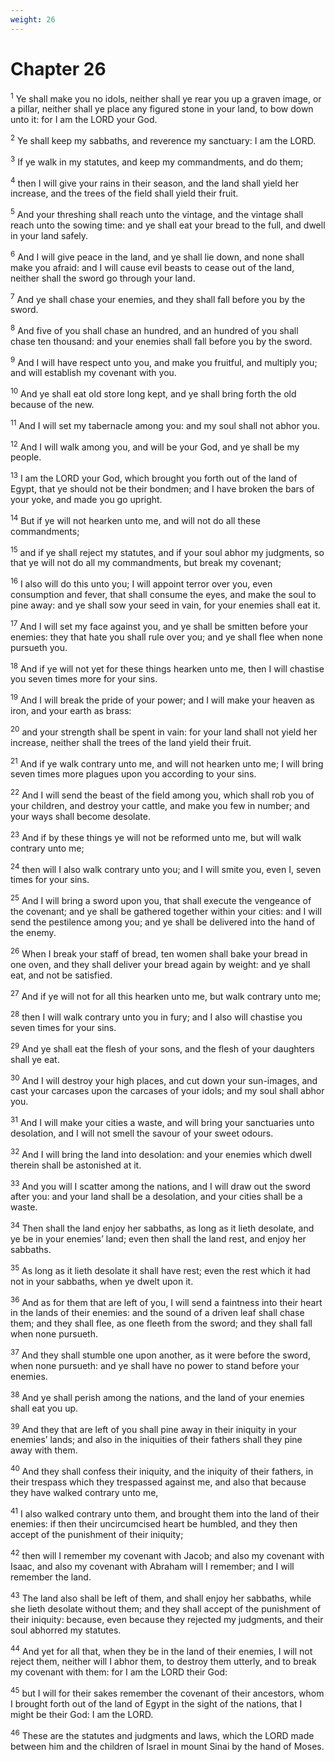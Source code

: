```yaml
---
weight: 26
---
```


# Chapter 26

<sup>1</sup> Ye shall make you no idols, neither shall ye rear you up a graven image, or a pillar, neither shall ye place any figured stone in your land, to bow down unto it: for I am the LORD your God. 

<sup>2</sup> Ye shall keep my sabbaths, and reverence my sanctuary: I am the LORD. 

<sup>3</sup> If ye walk in my statutes, and keep my commandments, and do them; 

<sup>4</sup> then I will give your rains in their season, and the land shall yield her increase, and the trees of the field shall yield their fruit. 

<sup>5</sup> And your threshing shall reach unto the vintage, and the vintage shall reach unto the sowing time: and ye shall eat your bread to the full, and dwell in your land safely. 

<sup>6</sup> And I will give peace in the land, and ye shall lie down, and none shall make you afraid: and I will cause evil beasts to cease out of the land, neither shall the sword go through your land. 

<sup>7</sup> And ye shall chase your enemies, and they shall fall before you by the sword. 

<sup>8</sup> And five of you shall chase an hundred, and an hundred of you shall chase ten thousand: and your enemies shall fall before you by the sword. 

<sup>9</sup> And I will have respect unto you, and make you fruitful, and multiply you; and will establish my covenant with you. 

<sup>10</sup> And ye shall eat old store long kept, and ye shall bring forth the old because of the new. 

<sup>11</sup> And I will set my tabernacle among you: and my soul shall not abhor you. 

<sup>12</sup> And I will walk among you, and will be your God, and ye shall be my people. 

<sup>13</sup> I am the LORD your God, which brought you forth out of the land of Egypt, that ye should not be their bondmen; and I have broken the bars of your yoke, and made you go upright. 

<sup>14</sup> But if ye will not hearken unto me, and will not do all these commandments; 

<sup>15</sup> and if ye shall reject my statutes, and if your soul abhor my judgments, so that ye will not do all my commandments, but break my covenant; 

<sup>16</sup> I also will do this unto you; I will appoint terror over you, even consumption and fever, that shall consume the eyes, and make the soul to pine away: and ye shall sow your seed in vain, for your enemies shall eat it. 

<sup>17</sup> And I will set my face against you, and ye shall be smitten before your enemies: they that hate you shall rule over you; and ye shall flee when none pursueth you. 

<sup>18</sup> And if ye will not yet for these things hearken unto me, then I will chastise you seven times more for your sins. 

<sup>19</sup> And I will break the pride of your power; and I will make your heaven as iron, and your earth as brass: 

<sup>20</sup> and your strength shall be spent in vain: for your land shall not yield her increase, neither shall the trees of the land yield their fruit. 

<sup>21</sup> And if ye walk contrary unto me, and will not hearken unto me; I will bring seven times more plagues upon you according to your sins. 

<sup>22</sup> And I will send the beast of the field among you, which shall rob you of your children, and destroy your cattle, and make you few in number; and your ways shall become desolate. 

<sup>23</sup> And if by these things ye will not be reformed unto me, but will walk contrary unto me; 

<sup>24</sup> then will I also walk contrary unto you; and I will smite you, even I, seven times for your sins. 

<sup>25</sup> And I will bring a sword upon you, that shall execute the vengeance of the covenant; and ye shall be gathered together within your cities: and I will send the pestilence among you; and ye shall be delivered into the hand of the enemy. 

<sup>26</sup> When I break your staff of bread, ten women shall bake your bread in one oven, and they shall deliver your bread again by weight: and ye shall eat, and not be satisfied. 

<sup>27</sup> And if ye will not for all this hearken unto me, but walk contrary unto me; 

<sup>28</sup> then I will walk contrary unto you in fury; and I also will chastise you seven times for your sins. 

<sup>29</sup> And ye shall eat the flesh of your sons, and the flesh of your daughters shall ye eat. 

<sup>30</sup> And I will destroy your high places, and cut down your sun-images, and cast your carcases upon the carcases of your idols; and my soul shall abhor you. 

<sup>31</sup> And I will make your cities a waste, and will bring your sanctuaries unto desolation, and I will not smell the savour of your sweet odours. 

<sup>32</sup> And I will bring the land into desolation: and your enemies which dwell therein shall be astonished at it. 

<sup>33</sup> And you will I scatter among the nations, and I will draw out the sword after you: and your land shall be a desolation, and your cities shall be a waste. 

<sup>34</sup> Then shall the land enjoy her sabbaths, as long as it lieth desolate, and ye be in your enemies’ land; even then shall the land rest, and enjoy her sabbaths. 

<sup>35</sup> As long as it lieth desolate it shall have rest; even the rest which it had not in your sabbaths, when ye dwelt upon it. 

<sup>36</sup> And as for them that are left of you, I will send a faintness into their heart in the lands of their enemies: and the sound of a driven leaf shall chase them; and they shall flee, as one fleeth from the sword; and they shall fall when none pursueth. 

<sup>37</sup> And they shall stumble one upon another, as it were before the sword, when none pursueth: and ye shall have no power to stand before your enemies. 

<sup>38</sup> And ye shall perish among the nations, and the land of your enemies shall eat you up. 

<sup>39</sup> And they that are left of you shall pine away in their iniquity in your enemies’ lands; and also in the iniquities of their fathers shall they pine away with them. 

<sup>40</sup> And they shall confess their iniquity, and the iniquity of their fathers, in their trespass which they trespassed against me, and also that because they have walked contrary unto me, 

<sup>41</sup> I also walked contrary unto them, and brought them into the land of their enemies: if then their uncircumcised heart be humbled, and they then accept of the punishment of their iniquity; 

<sup>42</sup> then will I remember my covenant with Jacob; and also my covenant with Isaac, and also my covenant with Abraham will I remember; and I will remember the land. 

<sup>43</sup> The land also shall be left of them, and shall enjoy her sabbaths, while she lieth desolate without them; and they shall accept of the punishment of their iniquity: because, even because they rejected my judgments, and their soul abhorred my statutes. 

<sup>44</sup> And yet for all that, when they be in the land of their enemies, I will not reject them, neither will I abhor them, to destroy them utterly, and to break my covenant with them: for I am the LORD their God: 

<sup>45</sup> but I will for their sakes remember the covenant of their ancestors, whom I brought forth out of the land of Egypt in the sight of the nations, that I might be their God: I am the LORD. 

<sup>46</sup> These are the statutes and judgments and laws, which the LORD made between him and the children of Israel in mount Sinai by the hand of Moses. 


